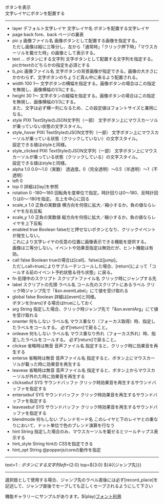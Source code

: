ボタンを表示  
文字レイヤにボタンを配置する  

***
- layer		デフォルト文字レイヤ	文字レイヤ名	ボタンを配置する文字レイヤ
- page		back	fore、back	ページの裏表
- pic	y		画像ファイル名	画像ボタンとして配置する画像を指定する。<br/>ただし画像は縦に三等分し、左から「通常時」「クリック押下時」「マウスカーソルを載せた時」の画像として表示する。
- text	...		ボタンにする文字列	文字ボタンとして配置する文字列を指定する。<br/>picかtextのどちらかの指定を必須とする
- b_pic			画像ファイル名	文字ボタンの背景画像が指定できる。画像の大きさにかかわらず、文字ボタンのちょうど真ん中に来るよう配置される。
- width		100	1〜	文字ボタンの横幅を指定する。画像ボタンの場合はこの指定を無視し、画像横幅の1/3にする。
- height		30	1〜	文字ボタンの縦幅を指定する。画像ボタンの場合はこの指定を無視し、画像横幅の1/3にする。<br/>また、文字は必ず横一列になるため、この設定値はフォントサイズと兼用になる。
- style			PIXI TextStyleのJSON文字列（一部）	文字ボタン上にマウスカーソルが乗っていない状態の文字スタイル。
- style_hover			PIXI TextStyleのJSON文字列（一部）	文字ボタン上にマウスカーソルが乗っている状態（クリックしていない）の文字スタイル。<br/>設定できる値はstyleと同様。
- style_clicked			PIXI TextStyleのJSON文字列（一部）	文字ボタン上にマウスカーソルが乗っている状態（クリックしている）の文字スタイル。<br/>設定できる値はstyleと同様。
- alpha		1.0	0.0〜1.0（実数）	透過度。0（完全透明）〜0.5（半透明）〜1（不透明）
- left		0		
- top		0		詳細は[lay]を参照
- rotation		0	-180〜180	回転角を度単位で指定。時計回りは0～180、反時計回りは0～-180を指定。 左上を中心に回る
- scale_x		1.0	正負の実数値	横方向を何倍に拡大／縮小するか。負の値ならレイヤを左右反転
- scale_y		1.0	正負の実数値	縦方向を何倍に拡大／縮小するか。負の値ならレイヤを上下反転
- enabled		true	Boolean	falseだと押せないボタンとなり、クリックイベントが発生しない。<br/>これにより文字レイヤの任意の位置に画像表示できる機能を提供する。<br/>画像は三等分しない。イベントや効果音指定は無効だが、ヒント機能は有効。
- call		false	Boolean	trueの場合は[call]、falseは[jump]。<br/>ただしcall=trueによりサブルーチンコールした場合、[return]によって「コールする前のイベント予約状態＆待ち状態」に戻る。
- fn		処理中のスクリプト	スクリプトファイル名	クリック時にジャンプする先
- label		スクリプトの先頭	ラベル名	コール先のスクリプトにあるラベル	クリック時ジャンプ先で「&sn.eventLabel」にて値を受け取れる
- global		false	Boolean	詳細は[event]と同様。<br/>ボタンを[trans]する場合はtrueにしておく
- arg			String	指定した場合、クリック時ジャンプ先で「&sn.eventArg」にて値を受け取れる
- onenter		何もしない	ラベル名	マウス重なり（フォーカス取得）時、指定したラベルをコールする。 必ず[return]で戻ること。
- onleave		何もしない	ラベル名	マウス重なり外れ（フォーカス外れ）時、指定したラベルをコールする。 必ず[return]で戻ること。
- clickse		省略時は無音	音声ファイル名	指定すると、クリック時に効果音を再生する
- enterse		省略時は無音	音声ファイル名	指定すると、ボタン上にマウスカーソルが載った時に効果音を再生する
- leavese		省略時は無音	音声ファイル名	指定すると、ボタン上からマウスカーソルが外れた時に効果音を再生する
- clicksebuf		SYS	サウンドバッファ	クリック時効果音を再生するサウンドバッファを指定する
- entersebuf		SYS	サウンドバッファ	クリック時効果音を再生するサウンドバッファを指定する
- leavesebuf		SYS	サウンドバッファ	クリック時効果音を再生するサウンドバッファを指定する
- blendmode		何もしない	ブレンドモード名	このレイヤと下のレイヤとの重なりにおいて、ドット単位で色のブレンド演算を行なう
- hint			String	指定した場合のみ、マウスカーソルを載せるとツールチップス表示する
- hint_style			String	hintの CSSを指定できる
- hint_opt			String	@popperjs/coreの動作を指定

***
text=${1:ボタンにする文字列} left=${2:0} top=${3:0} ${4{{ジャンプ先}}}

***
選択肢として使用する場合、ジャンプ先のラベル直後には必ず[record_place]を記述して、ジャンプ直後でセーブしても正しくセーブされるようにして下さい

機能ギャラリーにサンプルがあります。$(play)[フォント利用](https://famibee.github.io/SKYNovel_gallery/?cur=ch_button)
